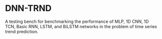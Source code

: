 # DNN-TRND
A testing bench for benchmarking the performance of MLP, 1D CNN, 1D TCN, Basic RNN, LSTM, and BiLSTM networks in the problem of time series trend prediction.
